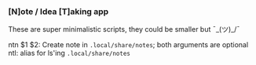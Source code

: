 ### [N]ote / Idea [T]aking app

These are super minimalistic scripts, they could be smaller but ¯\_(ツ)_/¯

ntn $1 $2: Create note in `.local/share/notes`; both arguments are optional
ntl: alias for ls'ing `.local/share/notes`
